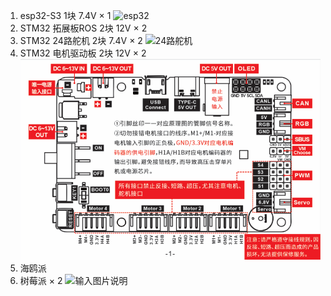 1. esp32-S3 1块 7.4V × 1
![esp32](https://www.yahboom.com/Public/ueditor/php/upload/image/20240513/1715595388751983.png)
2. STM32 拓展板ROS 2块 12V × 2
3. STM32 24路舵机 2块 7.4V × 2
![24路舵机](https://www.yahboom.com/Public/ueditor/php/upload/image/20240607/1717758433240539.jpg)
4. STM32 电机驱动板 2块 12V × 2
![stm322多级驱动电压](../Image/ROS%E6%8E%A7%E5%88%B6%E6%9D%BF%E6%8E%A5%E5%8F%A3%E8%AF%B4%E6%98%8E%EF%BC%88%E5%BF%85%E7%9C%8B%EF%BC%89.png)
5. 海鸥派
6. 树莓派 × 2
![输入图片说明](https://www.yahboom.com/public/upload/upload-html/1703583167/2023120802.png)